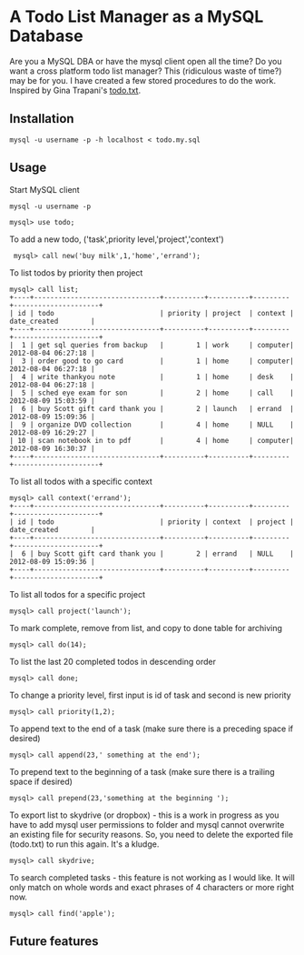A Todo List Manager as a MySQL Database
=======================================

Are you a MySQL DBA or have the mysql client open all the time? Do you want a cross 
platform todo list manager?  This (ridiculous waste of time?) may be for you. I have created a few 
stored procedures to do the work. Inspired by Gina Trapani's [todo.txt](https://github.com/ginatrapani/todo.txt-cli).

Installation
------------

	mysql -u username -p -h localhost < todo.my.sql

Usage
-----

Start MySQL client

	mysql -u username -p
	
	mysql> use todo;

To add a new todo, ('task',priority level,'project','context')
	
	 mysql> call new('buy milk',1,'home','errand');

To list todos by priority then project
	
	mysql> call list;
	+----+-------------------------------+----------+----------+---------+---------------------+
	| id | todo                          | priority | project  | context | date_created        |
	+----+-------------------------------+----------+----------+---------+---------------------+
	|  1 | get sql queries from backup   |        1 | work     | computer| 2012-08-04 06:27:18 |
	|  3 | order good to go card         |        1 | home     | computer| 2012-08-04 06:27:18 |
	|  4 | write thankyou note           |        1 | home     | desk    | 2012-08-04 06:27:18 |
	|  5 | sched eye exam for son        |        2 | home     | call    | 2012-08-09 15:03:59 |
	|  6 | buy Scott gift card thank you |        2 | launch   | errand  | 2012-08-09 15:09:36 |
	|  9 | organize DVD collection       |        4 | home     | NULL    | 2012-08-09 16:29:27 |
	| 10 | scan notebook in to pdf       |        4 | home     | computer| 2012-08-09 16:30:37 |
	+----+-------------------------------+----------+----------+---------+---------------------+
	
To list all todos with a specific context
	
	mysql> call context('errand');
	+----+-------------------------------+----------+----------+---------+---------------------+
	| id | todo                          | priority | context  | project | date_created        |
	+----+-------------------------------+----------+----------+---------+---------------------+
	|  6 | buy Scott gift card thank you |        2 | errand   | NULL    | 2012-08-09 15:09:36 |
	+----+-------------------------------+----------+----------+---------+---------------------+


To list all todos for a specific project
	
	mysql> call project('launch');
	
To mark complete, remove from list, and copy to done table for archiving	
	
	mysql> call do(14);

To list the last 20 completed todos in descending order

	mysql> call done;
	
To change a priority level, first input is id of task and second is new priority

	mysql> call priority(1,2);
	
To append text to the end of a task (make sure there is a preceding space if desired)

	mysql> call append(23,' something at the end');
	
To prepend text to the beginning of a task (make sure there is a trailing space if desired)

	mysql> call prepend(23,'something at the beginning ');
	
To export list to skydrive (or dropbox) - this is a work in progress as you have to add mysql user permissions to folder and mysql cannot overwrite an existing file for security reasons.  So, you need to delete the exported file (todo.txt) to run this again. It's a kludge.

	mysql> call skydrive;
	
To search completed tasks - this feature is not working as I would like.  It will only match on whole words and exact phrases of 4 characters or more right now.

	mysql> call find('apple');
	
Future features
---------------





